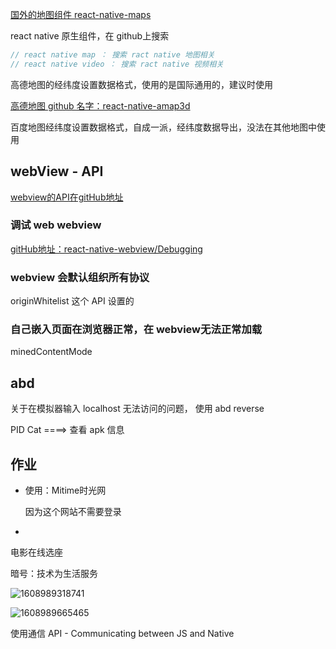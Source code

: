 [国外的地图组件 react-native-maps]()

react native 原生组件，在 github上搜索

```js
// react native map ： 搜索 ract native 地图相关
// react native video ： 搜索 ract native 视频相关
```



高德地图的经纬度设置数据格式，使用的是国际通用的，建议时使用

[高德地图 github 名字：react-native-amap3d]()

百度地图经纬度设置数据格式，自成一派，经纬度数据导出，没法在其他地图中使用





## webView - API

[webview的API在gitHub地址](https://github.com/react-native-webview/react-native-webview/blob/master/docs/Reference.md)





### 调试 web webview

[gitHub地址：react-native-webview/Debugging](https://github.com/react-native-webview/react-native-webview/blob/master/docs/Debugging.md)



### webview 会默认组织所有协议

originWhitelist  这个 API 设置的



### 自己嵌入页面在浏览器正常，在 webview无法正常加载

minedContentMode 





## abd

关于在模拟器输入 localhost 无法访问的问题， 使用 abd reverse

PID Cat ====> 查看 apk 信息



## 作业

+ 使用：Mitime时光网

  因为这个网站不需要登录

+ 



电影在线选座

暗号：技术为生活服务

![1608989318741](C:\Users\Amd\AppData\Roaming\Typora\typora-user-images\1608989318741.png)

![1608989665465](C:\Users\Amd\AppData\Roaming\Typora\typora-user-images\1608989665465.png)

使用通信 API -  Communicating between JS and Native

